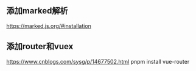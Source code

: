 ## 添加marked解析
https://marked.js.org/#installation

## 添加router和vuex
https://www.cnblogs.com/sysg/p/14677502.html
pnpm install vue-router